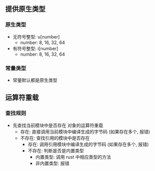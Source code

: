 ## 提供原生类型
### 原生类型
- 无符号整型: u[number]
	- number: 8, 16, 32, 64
- 有符号整型: i[number]
	- number: 8, 16, 32, 64

### 常量类型
- 常量默认都是原生类型


## 运算符重载
### 查找规则
- 先查找当前模块中是否存在 对象的运算符重载
    - 存在: 直接调用当前模块中编译生成的字节码 (如果存在多个, 报错)
    - 不存在: 查找引用的模块中是否存在
        - 存在: 调用引用模块中编译生成的字节码 (如果存在多个, 报错)
        - 不存在: 判断是否是内置类型
            - 内置类型: 调用 rust 中相应类型的方法
            - 非内置类型: 报错
